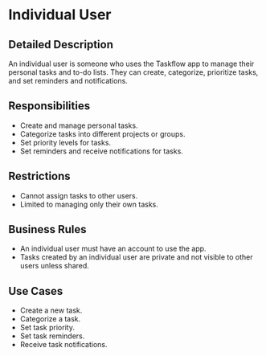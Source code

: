# Individual User

## Detailed Description

An individual user is someone who uses the Taskflow app to manage their personal tasks and to-do lists. They can create, categorize, prioritize tasks, and set reminders and notifications.

## Responsibilities

- Create and manage personal tasks.
- Categorize tasks into different projects or groups.
- Set priority levels for tasks.
- Set reminders and receive notifications for tasks.

## Restrictions

- Cannot assign tasks to other users.
- Limited to managing only their own tasks.

## Business Rules

- An individual user must have an account to use the app.
- Tasks created by an individual user are private and not visible to other users unless shared.

## Use Cases

- Create a new task.
- Categorize a task.
- Set task priority.
- Set task reminders.
- Receive task notifications.
